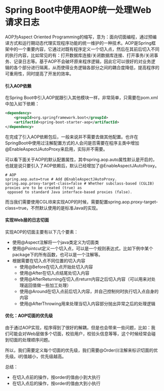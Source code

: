# Spring Boot中使用AOP统一处理Web请求日志

AOP为Aspect Oriented Programming的缩写，意为：面向切面编程，通过预编译方式和运行期动态代理实现程序功能的统一维护的一种技术。AOP是Spring框架中的一个重要内容，它通过对既有程序定义一个切入点，然后在其前后切入不同的执行内容，比如常见的有：打开数据库连接/关闭数据库连接、打开事务/关闭事务、记录日志等。基于AOP不会破坏原来程序逻辑，因此它可以很好的对业务逻辑的各个部分进行隔离，从而使得业务逻辑各部分之间的耦合度降低，提高程序的可重用性，同时提高了开发的效率。

#### 引入AOP依赖

在Spring Boot中引入AOP就跟引入其他模块一样，非常简单，只需要在pom.xml中加入如下依赖：

```xml
<dependency>
    <groupId>org.springframework.boot</groupId>
    <artifactId>spring-boot-starter-aop</artifactId>
</dependency>
```

在完成了引入AOP依赖包后，一般来说并不需要去做其他配置。也许在SpringBoot中使用过注解配置方式的人会问是否需要在程序主类中增加@EnableAspectJAutoProxy来启用，实际并不需要。

可以看下面关于AOP的默认配置属性，其中spring.aop.auto属性默认是开启的，也就是说只要引入了AOP依赖后，默认已经增加了@EnableAspectJAutoProxy。

```
# AOP
spring.aop.auto=true # Add @EnableAspectJAutoProxy.
spring.aop.proxy-target-class=false # Whether subclass-based (CGLIB) proxies are to be created (true) as
 opposed to standard Java interface-based proxies (false).
```

而当我们需要使用CGLIB来实现AOP的时候，需要配置spring.aop.proxy-target-class=true，不然默认使用的是标准Java的实现。

#### 实现Web层的日志切面

实现AOP的切面主要有以下几个要素：

- 使用@Aspect注解将一个java类定义为切面类
- 使用@Pointcut定义一个切入点，可以是一个规则表达式，比如下例中某个package下的所有函数，也可以是一个注解等。
- 根据需要在切入点不同位置的切入内容
  - 使用@Before在切入点开始处切入内容
  - 使用@After在切入点结尾处切入内容
  - 使用@AfterReturning在切入点return内容之后切入内容（可以用来对处理返回值做一些加工处理）
  - 使用@Around在切入点前后切入内容，并自己控制何时执行切入点自身的内容
  - 使用@AfterThrowing用来处理当切入内容部分抛出异常之后的处理逻辑

#### 优化：AOP切面的优先级

由于通过AOP实现，程序得到了很好的解耦，但是也会带来一些问题，比如：我们可能会对Web层做多个切面，校验用户，校验头信息等等，这个时候经常会碰到切面的处理顺序问题。

所以，我们需要定义每个切面的优先级，我们需要@Order(i)注解来标识切面的优先级。i的值越小，优先级越高。

总结：

- 在切入点前的操作，按order的值由小到大执行
- 在切入点后的操作，按order的值由大到小执行